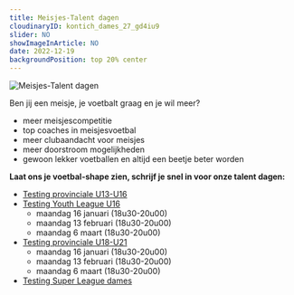```yaml
---
title: Meisjes-Talent dagen
cloudinaryID: kontich_dames_27_gd4iu9
slider: NO
showImageInArticle: NO
date: 2022-12-19
backgroundPosition: top 20% center
---
```


<div class="mb-6">
    <img style="max-width: 100%; height: auto;" src="https://res.cloudinary.com/kkontichfc/image/upload/v1/nieuws/kontich_dames_27_gd4iu9" alt="Meisjes-Talent dagen" />
</div>

<p>Ben jij een meisje, je voetbalt graag en je wil meer?</p>
<ul>
    <li>meer meisjescompetitie</li>
    <li>top coaches in meisjesvoetbal</li>
    <li>meer clubaandacht voor meisjes</li>
    <li>meer doorstroom mogelijkheden</li>
    <li>gewoon lekker voetballen en altijd een beetje beter worden</li>
</ul>

<p><strong>Laat ons je voetbal-shape zien, schrijf je snel in voor onze talent dagen:</strong></u></p>
<ul>
    <li><a href='/dames/testing-provinciale-u13-u16' title='Testing provinciale U13-U16'>Testing provinciale U13-U16</a> </li>
    <li><a href='/dames/testing-youth-league-u16' title='Testing Youth League U16'>Testing Youth League U16</a>
        <ul style="margin-bottom: 0">
            <li>maandag 16 januari (18u30-20u00)</li>
            <li>maandag 13 februari (18u30-20u00)</li>
            <li>maandag 6 maart (18u30-20u00)</li>
        </ul>
    </li>
    <li><a href='/dames/testing-provinciale-u18-u21' title='Testing provinciale U18-U21'>Testing provinciale U18-U21</a>
        <ul style="margin-bottom: 0">
            <li>maandag 16 januari (18u30-20u00)</li>
            <li>maandag 13 februari (18u30-20u00)</li>
            <li>maandag 6 maart (18u30-20u00)</li>
        </ul>
    </li>
    <li><a href='/dames/testing-super-league' title='Testing Super League dames'>Testing Super League dames</a></li>
</ul>
